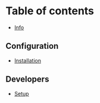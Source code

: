 # Table of contents

* [Info](README.md)

## Configuration
* [Installation](config/Installation.md)

## Developers
* [Setup](developers/API.md)
